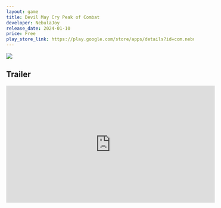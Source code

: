 ```yaml
---
layout: game
title: Devil May Cry Peak of Combat
developer: NebulaJoy
release_date: 2024-01-10
price: Free
play_store_link: https://play.google.com/store/apps/details?id=com.nebulajoy.act.dmcpoc
---
```


<!-- Write your game description here. -->

<!-- Add your image embeds here. Remember to place images in assets/images/ -->
<img src="{{ 'assets/images/devil_may_cry_peak_of_combat_gameplay.jpg' | relative_url }}" />
<!-- IMPORTANT: Please manually place the image file 'devil_may_cry_peak_of_combat_gameplay.jpg' into the 'assets/images/' directory. -->

<!-- Optional: Add a rating section -->
<!-- ## My Rating
<!-- **Overall:** ⭐⭐⭐⭐☆ -->

<!-- Optional: Add a trailer section -->
## Trailer
<iframe width="560" height="315" src="https://www.youtube.com/embed/t5KyZp38Qrc?si=cRwcIeh1gnXkw9tV" title="YouTube video player" frameborder="0" allow="accelerometer; autoplay; clipboard-write; encrypted-media; gyroscope; picture-in-picture; web-share" referrerpolicy="strict-origin-when-cross-origin" allowfullscreen></iframe>